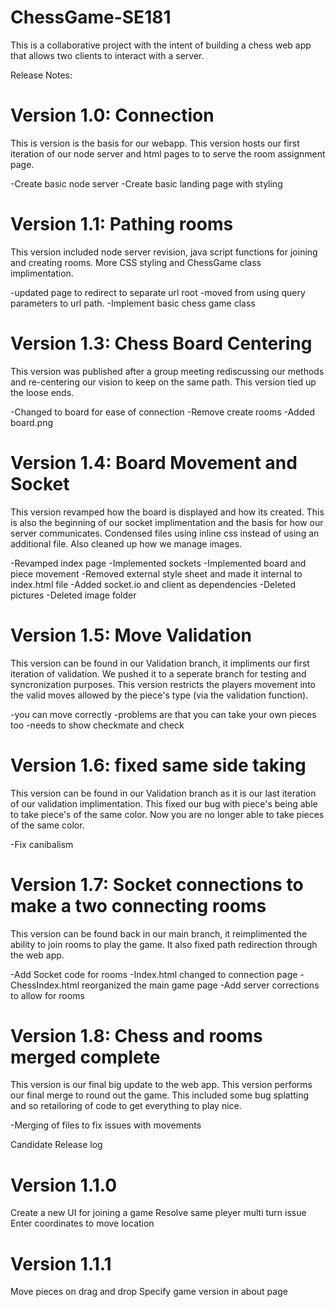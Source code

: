 # ChessGame-SE181
This is a collaborative project with the intent of building a chess web app that allows two clients to interact with a server.

Release Notes:

# Version 1.0: Connection
This is version is the basis for our webapp. This version hosts our first iteration of our node server and html pages to to serve the room assignment page.

-Create basic node server
-Create basic landing page with styling

# Version 1.1: Pathing rooms
This version included node server revision, java script functions for joining and creating rooms. More CSS styling and ChessGame class implimentation. 

-updated page to redirect to separate url root
-moved from using query parameters to url path.
-Implement basic chess game class

# Version 1.3: Chess Board Centering
This version was published after a group meeting rediscussing our methods and re-centering our vision to keep on the same path. This version tied up the loose ends.

-Changed to board for ease of connection
-Remove create rooms
-Added board.png 

# Version 1.4: Board Movement and Socket
This version revamped how the board is displayed and how its created. This is also the beginning of our socket implimentation and the basis for how our server communicates. 
Condensed files using inline css instead of using an additional file. Also cleaned up how we manage images. 

-Revamped index page
-Implemented sockets
-Implemented board and piece movement
-Removed external style sheet and made it internal to index.html file
-Added socket.io and client as dependencies
-Deleted pictures
-Deleted image folder

# Version 1.5: Move Validation
This version can be found in our Validation branch, it impliments our first iteration of validation. We pushed it to a seperate branch for testing and syncronization purposes. 
This version restricts the players movement into the valid moves allowed by the piece's type (via the validation function). 

-you can move correctly
-problems are that you can take your own pieces too
-needs to show checkmate and check

# Version 1.6: fixed same side taking
This version can be found in our Validation branch as it is our last iteration of our validation implimentation. This fixed our bug with piece's being able to take piece's of
the same color. Now you are no longer able to take pieces of the same color.

-Fix canibalism

# Version 1.7: Socket connections to make a two connecting rooms
This version can be found back in our main branch, it reimplimented the ability to join rooms to play the game. It also fixed path redirection through the web app. 

-Add Socket code for rooms
-Index.html changed to connection page
-ChessIndex.html reorganized the main game page
-Add server corrections to allow for rooms

# Version 1.8: Chess and rooms merged complete
This version is our final big update to the web app. This version performs our final merge to round out the game. This included some bug splatting and so retailoring of code
to get everything to play nice. 

-Merging of files to fix issues with movements


Candidate Release log
# Version 1.1.0 
Create a new UI for joining a game
Resolve same pleyer multi turn issue
Enter coordinates to move location

# Version 1.1.1
Move pieces on drag and drop
Specify game version in about page
